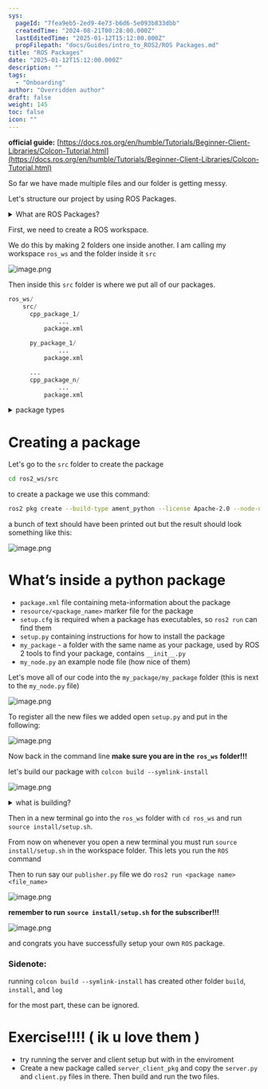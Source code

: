 ```yaml
---
sys:
  pageId: "7fea9eb5-2ed9-4e73-b6d6-5e093b833dbb"
  createdTime: "2024-08-21T00:28:00.000Z"
  lastEditedTime: "2025-01-12T15:12:00.000Z"
  propFilepath: "docs/Guides/intro_to_ROS2/ROS Packages.md"
title: "ROS Packages"
date: "2025-01-12T15:12:00.000Z"
description: ""
tags:
  - "Onboarding"
author: "Overridden author"
draft: false
weight: 145
toc: false
icon: ""
---
```


**official guide:** [https://docs.ros.org/en/humble/Tutorials/Beginner-Client-Libraries/Colcon-Tutorial.html](https://docs.ros.org/en/humble/Tutorials/Beginner-Client-Libraries/Colcon-Tutorial.html)

So far we have made multiple files and our folder is getting messy.

Let's structure our project by using ROS Packages.

<details>

<summary>What are ROS Packages?</summary>

ROS Packages are, as the name implies, packages of code that are highly sharable between ROS developers.

They consist of a folder, `package.xml` file, and source code

```python
      cpp_package_1/
		      ... imagine much code files here ..
          package.xml
```

</details>

First, we need to create a ROS workspace.

We do this by making 2 folders one inside another. I am calling my workspace `ros_ws` and the folder inside it `src`

![image.png](https://prod-files-secure.s3.us-west-2.amazonaws.com/d518164a-d88e-44d1-a4ee-3adb3bd8bce0/70706947-fd18-4537-a67b-e12946812d31/image.png?X-Amz-Algorithm=AWS4-HMAC-SHA256&X-Amz-Content-Sha256=UNSIGNED-PAYLOAD&X-Amz-Credential=ASIAZI2LB466VOCBQGGP%2F20250207%2Fus-west-2%2Fs3%2Faws4_request&X-Amz-Date=20250207T150747Z&X-Amz-Expires=3600&X-Amz-Security-Token=IQoJb3JpZ2luX2VjEF0aCXVzLXdlc3QtMiJHMEUCIF%2Bn%2FoyDpazcWyMFfTJtdHrlToYLkPv5GBZGNUW%2Bs9RxAiEA%2Fs2eWok4xZez53XfK4W1JtBwZs9P2obLY6uMKsKur2Qq%2FwMIdhAAGgw2Mzc0MjMxODM4MDUiDHQEQQeVRJ9OtEzSFSrcA940Gh%2FnR2IJd2FHQpzv5X93KO9MNm92o%2BzE8kNcGUc3dvcDWBi%2BYgs5dqWsOORncc94QolP3xIUYWpHW%2FzF%2FsTVgtEKnXTVVnKdezgAHc7wPjr%2FJ%2B4WJSg1kXKyzQMaN332zN0JK1QPl5ZEX%2B1%2FbiU2OEz9Lw4Z8KEk5L3ZYwI8tv8f4gREQIGm4U7JBz%2FReJlP3ohS73yS58IrN%2BxlkNVQCPzF8DYc9bU8iquEk879eg4Ps9cySq2wd9LNMWLhMgUwYw22mgDQbmIWWGl3R37ECdwpdaxdT9AcaYklc9V9EpdSMMGlVFxQ1WSh3JE6oQ2ArCT3E4mQQ3d8dHuuCs5sL9%2BT%2Bdcp%2BEE8Pyd%2FoTXDb7B%2FS%2FGQWbktNW6ZnkYNSzSUFxG7hW4tg2izwYhJJT%2FBtOo4xKL5zWFJ7b8AG7BJGx95DxKPdzFmXyao0jCy1bruNDPq5IzA52DQ%2Fs79JS4VQh340YNh80dLx%2FWYMYN0PKKH07LxawF2N0HisM%2BZhjGDkUoXwQmZ439c2frI%2BtdOGViUuP43nkTf2FesfPEA9BZBsuc6iK0ZOKtfjm139GbKkQs15JleMkpEiLbQkj1eznYimt844%2BrKr91%2BpAcWSCaoYXpmYT9TeGjSML%2BMmL0GOqUB3vM8598T%2F8cEdwc45SIc0QJDoOQbvfvumtWDtzb%2BC6eGt7KU5qdM00d7iw046o7ynG9d6VImo69RHQXw2h7Z5SC2vcpoOB8pnWF3j8MjAS1N9UEQba1sMMAtI6c%2F1qyQk2ym66PhGsWlrldsAnZXGpB%2FG9WEGaHXPyoUqsXVr2DOjhWDm8%2FGUtDkQ9Akn3Hyi3niAM0gM472xp8hcXwhzdaKhpH%2B&X-Amz-Signature=514a5bd200085f3764087fa46cea4bb9372247965a5077d9f3c0144d1be83b9e&X-Amz-SignedHeaders=host&x-id=GetObject)

Then inside this `src` folder is where we put all of our packages.

```python
ros_ws/
    src/
      cpp_package_1/
		      ...
          package.xml

      py_package_1/
		      ...
          package.xml

      ...
      cpp_package_n/
		      ...
          package.xml

```

<details>

<summary>package types</summary>

packages can be either `C++` or python.

the intern file structure is different for each but for this guide we will stick to creating python packages

</details>

# Creating a package

Let's go to the `src` folder to create the package

```bash
cd ros2_ws/src
```

to create a package we use this command:

```bash
ros2 pkg create --build-type ament_python --license Apache-2.0 --node-name my_node my_package
```

a bunch of text should have been printed out but the result should look something like this:

![image.png](https://prod-files-secure.s3.us-west-2.amazonaws.com/d518164a-d88e-44d1-a4ee-3adb3bd8bce0/e6cf1e3f-8512-4a3e-b131-079f800bf3e8/image.png?X-Amz-Algorithm=AWS4-HMAC-SHA256&X-Amz-Content-Sha256=UNSIGNED-PAYLOAD&X-Amz-Credential=ASIAZI2LB466VOCBQGGP%2F20250207%2Fus-west-2%2Fs3%2Faws4_request&X-Amz-Date=20250207T150747Z&X-Amz-Expires=3600&X-Amz-Security-Token=IQoJb3JpZ2luX2VjEF0aCXVzLXdlc3QtMiJHMEUCIF%2Bn%2FoyDpazcWyMFfTJtdHrlToYLkPv5GBZGNUW%2Bs9RxAiEA%2Fs2eWok4xZez53XfK4W1JtBwZs9P2obLY6uMKsKur2Qq%2FwMIdhAAGgw2Mzc0MjMxODM4MDUiDHQEQQeVRJ9OtEzSFSrcA940Gh%2FnR2IJd2FHQpzv5X93KO9MNm92o%2BzE8kNcGUc3dvcDWBi%2BYgs5dqWsOORncc94QolP3xIUYWpHW%2FzF%2FsTVgtEKnXTVVnKdezgAHc7wPjr%2FJ%2B4WJSg1kXKyzQMaN332zN0JK1QPl5ZEX%2B1%2FbiU2OEz9Lw4Z8KEk5L3ZYwI8tv8f4gREQIGm4U7JBz%2FReJlP3ohS73yS58IrN%2BxlkNVQCPzF8DYc9bU8iquEk879eg4Ps9cySq2wd9LNMWLhMgUwYw22mgDQbmIWWGl3R37ECdwpdaxdT9AcaYklc9V9EpdSMMGlVFxQ1WSh3JE6oQ2ArCT3E4mQQ3d8dHuuCs5sL9%2BT%2Bdcp%2BEE8Pyd%2FoTXDb7B%2FS%2FGQWbktNW6ZnkYNSzSUFxG7hW4tg2izwYhJJT%2FBtOo4xKL5zWFJ7b8AG7BJGx95DxKPdzFmXyao0jCy1bruNDPq5IzA52DQ%2Fs79JS4VQh340YNh80dLx%2FWYMYN0PKKH07LxawF2N0HisM%2BZhjGDkUoXwQmZ439c2frI%2BtdOGViUuP43nkTf2FesfPEA9BZBsuc6iK0ZOKtfjm139GbKkQs15JleMkpEiLbQkj1eznYimt844%2BrKr91%2BpAcWSCaoYXpmYT9TeGjSML%2BMmL0GOqUB3vM8598T%2F8cEdwc45SIc0QJDoOQbvfvumtWDtzb%2BC6eGt7KU5qdM00d7iw046o7ynG9d6VImo69RHQXw2h7Z5SC2vcpoOB8pnWF3j8MjAS1N9UEQba1sMMAtI6c%2F1qyQk2ym66PhGsWlrldsAnZXGpB%2FG9WEGaHXPyoUqsXVr2DOjhWDm8%2FGUtDkQ9Akn3Hyi3niAM0gM472xp8hcXwhzdaKhpH%2B&X-Amz-Signature=ad33c5dcf161823e0962e743c8123a6a0d4b83f5bcdd61bcce194b490bca5a4c&X-Amz-SignedHeaders=host&x-id=GetObject)

# What’s inside a python package

- `package.xml` file containing meta-information about the package
- `resource/<package_name>` marker file for the package
- `setup.cfg` is required when a package has executables, so `ros2 run` can find them
- `setup.py` containing instructions for how to install the package
- `my_package` - a folder with the same name as your package, used by ROS 2 tools to find your package, contains `__init__.py`
- `my_node.py` an example node file (how nice of them)

Let's move all of our code into the `my_package/my_package` folder (this is next to the `my_node.py` file)

![image.png](https://prod-files-secure.s3.us-west-2.amazonaws.com/d518164a-d88e-44d1-a4ee-3adb3bd8bce0/9ce58f11-0da9-4d3e-b86d-506a9685d378/image.png?X-Amz-Algorithm=AWS4-HMAC-SHA256&X-Amz-Content-Sha256=UNSIGNED-PAYLOAD&X-Amz-Credential=ASIAZI2LB466VOCBQGGP%2F20250207%2Fus-west-2%2Fs3%2Faws4_request&X-Amz-Date=20250207T150747Z&X-Amz-Expires=3600&X-Amz-Security-Token=IQoJb3JpZ2luX2VjEF0aCXVzLXdlc3QtMiJHMEUCIF%2Bn%2FoyDpazcWyMFfTJtdHrlToYLkPv5GBZGNUW%2Bs9RxAiEA%2Fs2eWok4xZez53XfK4W1JtBwZs9P2obLY6uMKsKur2Qq%2FwMIdhAAGgw2Mzc0MjMxODM4MDUiDHQEQQeVRJ9OtEzSFSrcA940Gh%2FnR2IJd2FHQpzv5X93KO9MNm92o%2BzE8kNcGUc3dvcDWBi%2BYgs5dqWsOORncc94QolP3xIUYWpHW%2FzF%2FsTVgtEKnXTVVnKdezgAHc7wPjr%2FJ%2B4WJSg1kXKyzQMaN332zN0JK1QPl5ZEX%2B1%2FbiU2OEz9Lw4Z8KEk5L3ZYwI8tv8f4gREQIGm4U7JBz%2FReJlP3ohS73yS58IrN%2BxlkNVQCPzF8DYc9bU8iquEk879eg4Ps9cySq2wd9LNMWLhMgUwYw22mgDQbmIWWGl3R37ECdwpdaxdT9AcaYklc9V9EpdSMMGlVFxQ1WSh3JE6oQ2ArCT3E4mQQ3d8dHuuCs5sL9%2BT%2Bdcp%2BEE8Pyd%2FoTXDb7B%2FS%2FGQWbktNW6ZnkYNSzSUFxG7hW4tg2izwYhJJT%2FBtOo4xKL5zWFJ7b8AG7BJGx95DxKPdzFmXyao0jCy1bruNDPq5IzA52DQ%2Fs79JS4VQh340YNh80dLx%2FWYMYN0PKKH07LxawF2N0HisM%2BZhjGDkUoXwQmZ439c2frI%2BtdOGViUuP43nkTf2FesfPEA9BZBsuc6iK0ZOKtfjm139GbKkQs15JleMkpEiLbQkj1eznYimt844%2BrKr91%2BpAcWSCaoYXpmYT9TeGjSML%2BMmL0GOqUB3vM8598T%2F8cEdwc45SIc0QJDoOQbvfvumtWDtzb%2BC6eGt7KU5qdM00d7iw046o7ynG9d6VImo69RHQXw2h7Z5SC2vcpoOB8pnWF3j8MjAS1N9UEQba1sMMAtI6c%2F1qyQk2ym66PhGsWlrldsAnZXGpB%2FG9WEGaHXPyoUqsXVr2DOjhWDm8%2FGUtDkQ9Akn3Hyi3niAM0gM472xp8hcXwhzdaKhpH%2B&X-Amz-Signature=e591c9645ebc3c1d4ff61a7b1cb660e4c417103a5fc5afa26105c2696eb559ac&X-Amz-SignedHeaders=host&x-id=GetObject)

To register all the new files we added open `setup.py` and put in the following:

![image.png](https://prod-files-secure.s3.us-west-2.amazonaws.com/d518164a-d88e-44d1-a4ee-3adb3bd8bce0/1cd7c262-4cae-4496-9d75-c178537d24a2/image.png?X-Amz-Algorithm=AWS4-HMAC-SHA256&X-Amz-Content-Sha256=UNSIGNED-PAYLOAD&X-Amz-Credential=ASIAZI2LB466VOCBQGGP%2F20250207%2Fus-west-2%2Fs3%2Faws4_request&X-Amz-Date=20250207T150747Z&X-Amz-Expires=3600&X-Amz-Security-Token=IQoJb3JpZ2luX2VjEF0aCXVzLXdlc3QtMiJHMEUCIF%2Bn%2FoyDpazcWyMFfTJtdHrlToYLkPv5GBZGNUW%2Bs9RxAiEA%2Fs2eWok4xZez53XfK4W1JtBwZs9P2obLY6uMKsKur2Qq%2FwMIdhAAGgw2Mzc0MjMxODM4MDUiDHQEQQeVRJ9OtEzSFSrcA940Gh%2FnR2IJd2FHQpzv5X93KO9MNm92o%2BzE8kNcGUc3dvcDWBi%2BYgs5dqWsOORncc94QolP3xIUYWpHW%2FzF%2FsTVgtEKnXTVVnKdezgAHc7wPjr%2FJ%2B4WJSg1kXKyzQMaN332zN0JK1QPl5ZEX%2B1%2FbiU2OEz9Lw4Z8KEk5L3ZYwI8tv8f4gREQIGm4U7JBz%2FReJlP3ohS73yS58IrN%2BxlkNVQCPzF8DYc9bU8iquEk879eg4Ps9cySq2wd9LNMWLhMgUwYw22mgDQbmIWWGl3R37ECdwpdaxdT9AcaYklc9V9EpdSMMGlVFxQ1WSh3JE6oQ2ArCT3E4mQQ3d8dHuuCs5sL9%2BT%2Bdcp%2BEE8Pyd%2FoTXDb7B%2FS%2FGQWbktNW6ZnkYNSzSUFxG7hW4tg2izwYhJJT%2FBtOo4xKL5zWFJ7b8AG7BJGx95DxKPdzFmXyao0jCy1bruNDPq5IzA52DQ%2Fs79JS4VQh340YNh80dLx%2FWYMYN0PKKH07LxawF2N0HisM%2BZhjGDkUoXwQmZ439c2frI%2BtdOGViUuP43nkTf2FesfPEA9BZBsuc6iK0ZOKtfjm139GbKkQs15JleMkpEiLbQkj1eznYimt844%2BrKr91%2BpAcWSCaoYXpmYT9TeGjSML%2BMmL0GOqUB3vM8598T%2F8cEdwc45SIc0QJDoOQbvfvumtWDtzb%2BC6eGt7KU5qdM00d7iw046o7ynG9d6VImo69RHQXw2h7Z5SC2vcpoOB8pnWF3j8MjAS1N9UEQba1sMMAtI6c%2F1qyQk2ym66PhGsWlrldsAnZXGpB%2FG9WEGaHXPyoUqsXVr2DOjhWDm8%2FGUtDkQ9Akn3Hyi3niAM0gM472xp8hcXwhzdaKhpH%2B&X-Amz-Signature=b39d54d73f74ce656b952639430d99cdd1baba6172fd8abaeb678a5747b89d1c&X-Amz-SignedHeaders=host&x-id=GetObject)

Now back in the command line **make sure you are in the** **`ros_ws`** **folder!!!**

let's build our package with `colcon build --symlink-install`

![image.png](https://prod-files-secure.s3.us-west-2.amazonaws.com/d518164a-d88e-44d1-a4ee-3adb3bd8bce0/2f2a0d27-b173-48fd-b189-5f5c0ce65619/image.png?X-Amz-Algorithm=AWS4-HMAC-SHA256&X-Amz-Content-Sha256=UNSIGNED-PAYLOAD&X-Amz-Credential=ASIAZI2LB466VOCBQGGP%2F20250207%2Fus-west-2%2Fs3%2Faws4_request&X-Amz-Date=20250207T150747Z&X-Amz-Expires=3600&X-Amz-Security-Token=IQoJb3JpZ2luX2VjEF0aCXVzLXdlc3QtMiJHMEUCIF%2Bn%2FoyDpazcWyMFfTJtdHrlToYLkPv5GBZGNUW%2Bs9RxAiEA%2Fs2eWok4xZez53XfK4W1JtBwZs9P2obLY6uMKsKur2Qq%2FwMIdhAAGgw2Mzc0MjMxODM4MDUiDHQEQQeVRJ9OtEzSFSrcA940Gh%2FnR2IJd2FHQpzv5X93KO9MNm92o%2BzE8kNcGUc3dvcDWBi%2BYgs5dqWsOORncc94QolP3xIUYWpHW%2FzF%2FsTVgtEKnXTVVnKdezgAHc7wPjr%2FJ%2B4WJSg1kXKyzQMaN332zN0JK1QPl5ZEX%2B1%2FbiU2OEz9Lw4Z8KEk5L3ZYwI8tv8f4gREQIGm4U7JBz%2FReJlP3ohS73yS58IrN%2BxlkNVQCPzF8DYc9bU8iquEk879eg4Ps9cySq2wd9LNMWLhMgUwYw22mgDQbmIWWGl3R37ECdwpdaxdT9AcaYklc9V9EpdSMMGlVFxQ1WSh3JE6oQ2ArCT3E4mQQ3d8dHuuCs5sL9%2BT%2Bdcp%2BEE8Pyd%2FoTXDb7B%2FS%2FGQWbktNW6ZnkYNSzSUFxG7hW4tg2izwYhJJT%2FBtOo4xKL5zWFJ7b8AG7BJGx95DxKPdzFmXyao0jCy1bruNDPq5IzA52DQ%2Fs79JS4VQh340YNh80dLx%2FWYMYN0PKKH07LxawF2N0HisM%2BZhjGDkUoXwQmZ439c2frI%2BtdOGViUuP43nkTf2FesfPEA9BZBsuc6iK0ZOKtfjm139GbKkQs15JleMkpEiLbQkj1eznYimt844%2BrKr91%2BpAcWSCaoYXpmYT9TeGjSML%2BMmL0GOqUB3vM8598T%2F8cEdwc45SIc0QJDoOQbvfvumtWDtzb%2BC6eGt7KU5qdM00d7iw046o7ynG9d6VImo69RHQXw2h7Z5SC2vcpoOB8pnWF3j8MjAS1N9UEQba1sMMAtI6c%2F1qyQk2ym66PhGsWlrldsAnZXGpB%2FG9WEGaHXPyoUqsXVr2DOjhWDm8%2FGUtDkQ9Akn3Hyi3niAM0gM472xp8hcXwhzdaKhpH%2B&X-Amz-Signature=ea8f7c1eb909039b1d5000ed534d252859ce1a8246c86f32e3f2f596eca64f31&X-Amz-SignedHeaders=host&x-id=GetObject)

<details>

<summary>what is building?</summary>

if you are a CS major at Rose-Hulman you will learn the answer to this in CSSE132

but TLDR; is it combines all the code files into one program that can be run easily 

</details>

Then in a new terminal go into the `ros_ws` folder with `cd ros_ws` and run `source install/setup.sh`. 

From now on whenever you open a new terminal you must run `source install/setup.sh` in the workspace folder. This lets you run the `ROS` command

Then to run say our `publisher.py` file we do `ros2 run <package name> <file_name>`

![image.png](https://prod-files-secure.s3.us-west-2.amazonaws.com/d518164a-d88e-44d1-a4ee-3adb3bd8bce0/4f4b1219-3a44-4632-aa0a-ce3471699f59/image.png?X-Amz-Algorithm=AWS4-HMAC-SHA256&X-Amz-Content-Sha256=UNSIGNED-PAYLOAD&X-Amz-Credential=ASIAZI2LB466VOCBQGGP%2F20250207%2Fus-west-2%2Fs3%2Faws4_request&X-Amz-Date=20250207T150747Z&X-Amz-Expires=3600&X-Amz-Security-Token=IQoJb3JpZ2luX2VjEF0aCXVzLXdlc3QtMiJHMEUCIF%2Bn%2FoyDpazcWyMFfTJtdHrlToYLkPv5GBZGNUW%2Bs9RxAiEA%2Fs2eWok4xZez53XfK4W1JtBwZs9P2obLY6uMKsKur2Qq%2FwMIdhAAGgw2Mzc0MjMxODM4MDUiDHQEQQeVRJ9OtEzSFSrcA940Gh%2FnR2IJd2FHQpzv5X93KO9MNm92o%2BzE8kNcGUc3dvcDWBi%2BYgs5dqWsOORncc94QolP3xIUYWpHW%2FzF%2FsTVgtEKnXTVVnKdezgAHc7wPjr%2FJ%2B4WJSg1kXKyzQMaN332zN0JK1QPl5ZEX%2B1%2FbiU2OEz9Lw4Z8KEk5L3ZYwI8tv8f4gREQIGm4U7JBz%2FReJlP3ohS73yS58IrN%2BxlkNVQCPzF8DYc9bU8iquEk879eg4Ps9cySq2wd9LNMWLhMgUwYw22mgDQbmIWWGl3R37ECdwpdaxdT9AcaYklc9V9EpdSMMGlVFxQ1WSh3JE6oQ2ArCT3E4mQQ3d8dHuuCs5sL9%2BT%2Bdcp%2BEE8Pyd%2FoTXDb7B%2FS%2FGQWbktNW6ZnkYNSzSUFxG7hW4tg2izwYhJJT%2FBtOo4xKL5zWFJ7b8AG7BJGx95DxKPdzFmXyao0jCy1bruNDPq5IzA52DQ%2Fs79JS4VQh340YNh80dLx%2FWYMYN0PKKH07LxawF2N0HisM%2BZhjGDkUoXwQmZ439c2frI%2BtdOGViUuP43nkTf2FesfPEA9BZBsuc6iK0ZOKtfjm139GbKkQs15JleMkpEiLbQkj1eznYimt844%2BrKr91%2BpAcWSCaoYXpmYT9TeGjSML%2BMmL0GOqUB3vM8598T%2F8cEdwc45SIc0QJDoOQbvfvumtWDtzb%2BC6eGt7KU5qdM00d7iw046o7ynG9d6VImo69RHQXw2h7Z5SC2vcpoOB8pnWF3j8MjAS1N9UEQba1sMMAtI6c%2F1qyQk2ym66PhGsWlrldsAnZXGpB%2FG9WEGaHXPyoUqsXVr2DOjhWDm8%2FGUtDkQ9Akn3Hyi3niAM0gM472xp8hcXwhzdaKhpH%2B&X-Amz-Signature=7779dd27e9e3cbf795b907771e6a1d233c10d822ebb9bbaa9cf5dec4d108a9ba&X-Amz-SignedHeaders=host&x-id=GetObject)

**remember to run** **`source install/setup.sh`** **for the subscriber!!!**

![image.png](https://prod-files-secure.s3.us-west-2.amazonaws.com/d518164a-d88e-44d1-a4ee-3adb3bd8bce0/02121119-dad4-49ec-8356-c956108b4243/image.png?X-Amz-Algorithm=AWS4-HMAC-SHA256&X-Amz-Content-Sha256=UNSIGNED-PAYLOAD&X-Amz-Credential=ASIAZI2LB466VOCBQGGP%2F20250207%2Fus-west-2%2Fs3%2Faws4_request&X-Amz-Date=20250207T150747Z&X-Amz-Expires=3600&X-Amz-Security-Token=IQoJb3JpZ2luX2VjEF0aCXVzLXdlc3QtMiJHMEUCIF%2Bn%2FoyDpazcWyMFfTJtdHrlToYLkPv5GBZGNUW%2Bs9RxAiEA%2Fs2eWok4xZez53XfK4W1JtBwZs9P2obLY6uMKsKur2Qq%2FwMIdhAAGgw2Mzc0MjMxODM4MDUiDHQEQQeVRJ9OtEzSFSrcA940Gh%2FnR2IJd2FHQpzv5X93KO9MNm92o%2BzE8kNcGUc3dvcDWBi%2BYgs5dqWsOORncc94QolP3xIUYWpHW%2FzF%2FsTVgtEKnXTVVnKdezgAHc7wPjr%2FJ%2B4WJSg1kXKyzQMaN332zN0JK1QPl5ZEX%2B1%2FbiU2OEz9Lw4Z8KEk5L3ZYwI8tv8f4gREQIGm4U7JBz%2FReJlP3ohS73yS58IrN%2BxlkNVQCPzF8DYc9bU8iquEk879eg4Ps9cySq2wd9LNMWLhMgUwYw22mgDQbmIWWGl3R37ECdwpdaxdT9AcaYklc9V9EpdSMMGlVFxQ1WSh3JE6oQ2ArCT3E4mQQ3d8dHuuCs5sL9%2BT%2Bdcp%2BEE8Pyd%2FoTXDb7B%2FS%2FGQWbktNW6ZnkYNSzSUFxG7hW4tg2izwYhJJT%2FBtOo4xKL5zWFJ7b8AG7BJGx95DxKPdzFmXyao0jCy1bruNDPq5IzA52DQ%2Fs79JS4VQh340YNh80dLx%2FWYMYN0PKKH07LxawF2N0HisM%2BZhjGDkUoXwQmZ439c2frI%2BtdOGViUuP43nkTf2FesfPEA9BZBsuc6iK0ZOKtfjm139GbKkQs15JleMkpEiLbQkj1eznYimt844%2BrKr91%2BpAcWSCaoYXpmYT9TeGjSML%2BMmL0GOqUB3vM8598T%2F8cEdwc45SIc0QJDoOQbvfvumtWDtzb%2BC6eGt7KU5qdM00d7iw046o7ynG9d6VImo69RHQXw2h7Z5SC2vcpoOB8pnWF3j8MjAS1N9UEQba1sMMAtI6c%2F1qyQk2ym66PhGsWlrldsAnZXGpB%2FG9WEGaHXPyoUqsXVr2DOjhWDm8%2FGUtDkQ9Akn3Hyi3niAM0gM472xp8hcXwhzdaKhpH%2B&X-Amz-Signature=4415eadf3bfbed66e401329c695b0d77684f1dbc5a89c115cc9f62efae1b2a38&X-Amz-SignedHeaders=host&x-id=GetObject)

and congrats you have successfully setup your own `ROS` package.

### Sidenote:

running `colcon build --symlink-install` has created other folder `build`, `install`, and `log`

for the most part, these can be ignored.

# Exercise!!!! ( ik u love them )

- try running the server and client setup but with in the enviroment
- Create a new package called `server_client_pkg` and copy the `server.py` and `client.py` files in there. Then build and run the two files.

